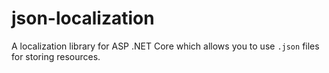 # json-localization

A localization library for ASP .NET Core which allows you to use `.json` files for storing resources.
